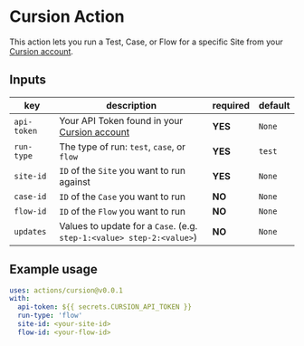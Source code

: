 # Cursion Action

This action lets you run a Test, Case, or Flow for a specific Site from your [Cursion account](https://cursion.dev/account).


## Inputs

| key | description | required | default | 
| --- | --- | --- | --- |
| `api-token` | Your API Token found in your [Cursion account](https://cursion.dev/account) | **YES** | `None` |
| `run-type` | The type of run: `test`, `case`, or `flow` | **YES** | `test` |
| `site-id` | `ID` of the `Site` you want to run against | **YES** | `None` |
| `case-id` | `ID` of the `Case` you want to run | **NO** | `None` |
| `flow-id` | `ID` of the `Flow` you want to run | **NO** | `None` |
| `updates` | Values to update for a `Case`. (e.g. `step-1:<value> step-2:<value>`)| **NO** | `None` |

## Example usage

``` yml
uses: actions/cursion@v0.0.1
with:
  api-token: ${{ secrets.CURSION_API_TOKEN }}
  run-type: 'flow'
  site-id: <your-site-id>
  flow-id: <your-flow-id>
```